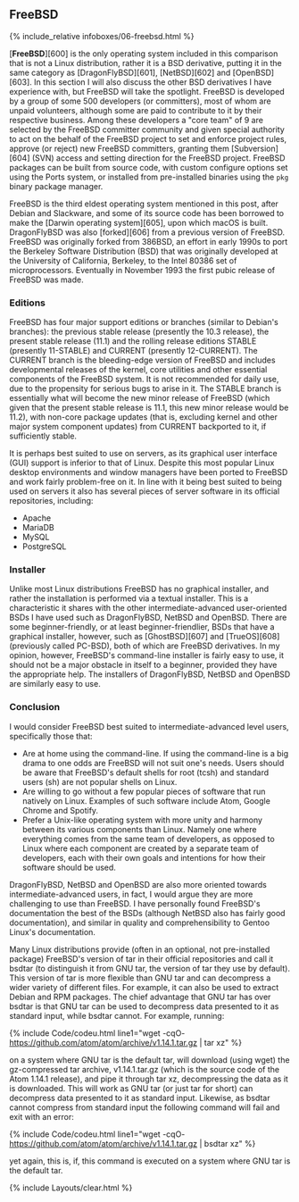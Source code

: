 ## FreeBSD
{% include_relative infoboxes/06-freebsd.html %}

[**FreeBSD**][600] is the only operating system included in this comparison that is not a Linux distribution, rather it is a BSD derivative, putting it in the same category as [DragonFlyBSD][601], [NetBSD][602] and [OpenBSD][603]. In this section I will also discuss the other BSD derivatives I have experience with, but FreeBSD will take the spotlight. FreeBSD is developed by a group of some 500 developers (or committers), most of whom are unpaid volunteers, although some are paid to contribute to it by their respective business. Among these developers a "core team" of 9 are selected by the FreeBSD committer community and given special authority to act on the behalf of the FreeBSD project to set and enforce project rules, approve (or reject) new FreeBSD committers, granting them [Subversion][604] (SVN) access and setting direction for the FreeBSD project. FreeBSD packages can be built from source code, with custom configure options set using the Ports system, or installed from pre-installed binaries using the `pkg` binary package manager.

FreeBSD is the third eldest operating system mentioned in this post, after Debian and Slackware, and some of its source code has been borrowed to make the [Darwin operating system][605], upon which macOS is built. DragonFlyBSD was also [forked][606] from a previous version of FreeBSD. FreeBSD was originally forked from 386BSD, an effort in early 1990s to port the Berkeley Software Distribution (BSD) that was originally developed at the University of California, Berkeley, to the Intel 80386 set of microprocessors. Eventually in November 1993 the first pubic release of FreeBSD was made.

### Editions
FreeBSD has four major support editions or branches (similar to Debian's branches): the previous stable release (presently the 10.3 release), the present stable release (11.1) and the rolling release editions STABLE (presently 11-STABLE) and CURRENT (presently 12-CURRENT). The CURRENT branch is the bleeding-edge version of FreeBSD and includes developmental releases of the kernel, core utilities and other essential components of the FreeBSD system. It is not recommended for daily use, due to the propensity for serious bugs to arise in it. The STABLE branch is essentially what will become the new minor release of FreeBSD (which given that the present stable release is 11.1, this new minor release would be 11.2), with non-core package updates (that is, excluding kernel and other major system component updates) from CURRENT backported to it, if sufficiently stable.

It is perhaps best suited to use on servers, as its graphical user interface (GUI) support is inferior to that of Linux. Despite this most popular Linux desktop environments and window managers have been ported to FreeBSD and work fairly problem-free on it. In line with it being best suited to being used on servers it also has several pieces of server software in its official repositories, including:

* Apache
* MariaDB
* MySQL
* PostgreSQL

### Installer
Unlike most Linux distributions FreeBSD has no graphical installer, and rather the installation is performed via a textual installer. This is a characteristic it shares with the other intermediate-advanced user-oriented BSDs I have used such as DragonFlyBSD, NetBSD and OpenBSD. There are some beginner-friendly, or at least beginner-friendlier, BSDs that have a graphical installer, however, such as [GhostBSD][607] and [TrueOS][608] (previously called PC-BSD), both of which are FreeBSD derivatives. In my opinion, however, FreeBSD's command-line installer is fairly easy to use, it should not be a major obstacle in itself to a beginner, provided they have the appropriate help. The installers of DragonFlyBSD, NetBSD and OpenBSD are similarly easy to use. 

### Conclusion
I would consider FreeBSD best suited to intermediate-advanced level users, specifically those that:

* Are at home using the command-line. If using the command-line is a big drama to one odds are FreeBSD will not suit one's needs. Users should be aware that FreeBSD's default shells for root (tcsh) and standard users (sh) are not popular shells on Linux. 
* Are willing to go without a few popular pieces of software that run natively on Linux. Examples of such software include Atom, Google Chrome and Spotify.
* Prefer a Unix-like operating system with more unity and harmony between its various components than Linux. Namely one where everything comes from the same team of developers, as opposed to Linux where each component are created by a separate team of developers, each with their own goals and intentions for how their software should be used. 

DragonFlyBSD, NetBSD and OpenBSD are also more oriented towards intermediate-advanced users, in fact, I would argue they are more challenging to use than FreeBSD. I have personally found FreeBSD's documentation the best of the BSDs (although NetBSD also has fairly good documentation), and similar in quality and comprehensibility to Gentoo Linux's documentation.

Many Linux distributions provide (often in an optional, not pre-installed package) FreeBSD's version of tar in their official repositories and call it bsdtar (to distinguish it from GNU tar, the version of tar they use by default). This version of tar is more flexible than GNU tar and can decompress a wider variety of different files. For example, it can also be used to extract Debian and RPM packages. The chief advantage that GNU tar has over bsdtar is that GNU tar can be used to decompress data presented to it as standard input, while bsdtar cannot. For example, running:

{% include Code/codeu.html line1="wget -cqO- https://github.com/atom/atom/archive/v1.14.1.tar.gz | tar xz" %}

on a system where GNU tar is the default tar, will download (using wget) the gz-compressed tar archive, v1.14.1.tar.gz (which is the source code of the Atom 1.14.1 release), and pipe it through tar xz, decompressing the data as it is downloaded. This will work as GNU tar (or just tar for short) can decompress data presented to it as standard input. Likewise, as bsdtar cannot compress from standard input the following command will fail and exit with an error:

{% include Code/codeu.html line1="wget -cqO- https://github.com/atom/atom/archive/v1.14.1.tar.gz | bsdtar xz" %}

yet again, this is, if, this command is executed on a system where GNU tar is the default tar. 

{% include Layouts/clear.html %}
